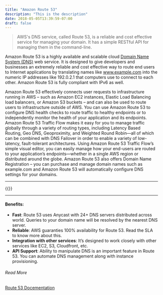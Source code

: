 ```yaml
---
title: "Amazon Route 53"
description: "This is the description"
date: 2018-05-05T13:39:59-07:00
draft: false
---
```



> AWS's DNS service, called Route 53, is a reliable and cost effective service for managing your domain. It has a simple RESTful API for managing them in the command-line.
 
Amazon Route 53 is a highly available and scalable cloud [Domain Name System (DNS)](https://aws.amazon.com/route53/what-is-dns/) web service. It is designed to give developers and businesses an extremely reliable and cost effective way to route end users to Internet applications by translating names like www.example.com into the numeric IP addresses like 192.0.2.1 that computers use to connect to each other. Amazon Route 53 is fully compliant with IPv6 as well.

Amazon Route 53 effectively connects user requests to infrastructure running in AWS – such as Amazon EC2 instances, Elastic Load Balancing load balancers, or Amazon S3 buckets – and can also be used to route users to infrastructure outside of AWS. You can use Amazon Route 53 to configure DNS health checks to route traffic to healthy endpoints or to independently monitor the health of your application and its endpoints. Amazon Route 53 Traffic Flow makes it easy for you to manage traffic globally through a variety of routing types, including Latency Based Routing, Geo DNS, Geoproximity, and Weighted Round Robin—all of which can be combined with DNS Failover in order to enable a variety of low-latency, fault-tolerant architectures. Using Amazon Route 53 Traffic Flow’s simple visual editor, you can easily manage how your end-users are routed to your application’s endpoints—whether in a single AWS region or distributed around the globe. Amazon Route 53 also offers Domain Name Registration – you can purchase and manage domain names such as example.com and Amazon Route 53 will automatically configure DNS settings for your domains.

***
{{<youtube xfCKXuofY60>}}

***

#### Benefits: 
* **Fast**: Route 53 uses Anycast with 24+ DNS servers distributed across world. Queries to your domain name will be resolved by the nearest DNS server.
* **Reliable**: AWS guaranties 100% availability for Route 53. Read the SLA to know more about this.
* **Integration with other services**: It’s designed to work closely with other services like EC2, S3, Cloudfront, etc.
* **API Support**: Ability to manipulate DNS is an important feature in Route 53. You can automate DNS management along with instance provisioning.




###### Read More 
[Route 53 Docementation](https://aws.amazon.com/documentation/route53/)
